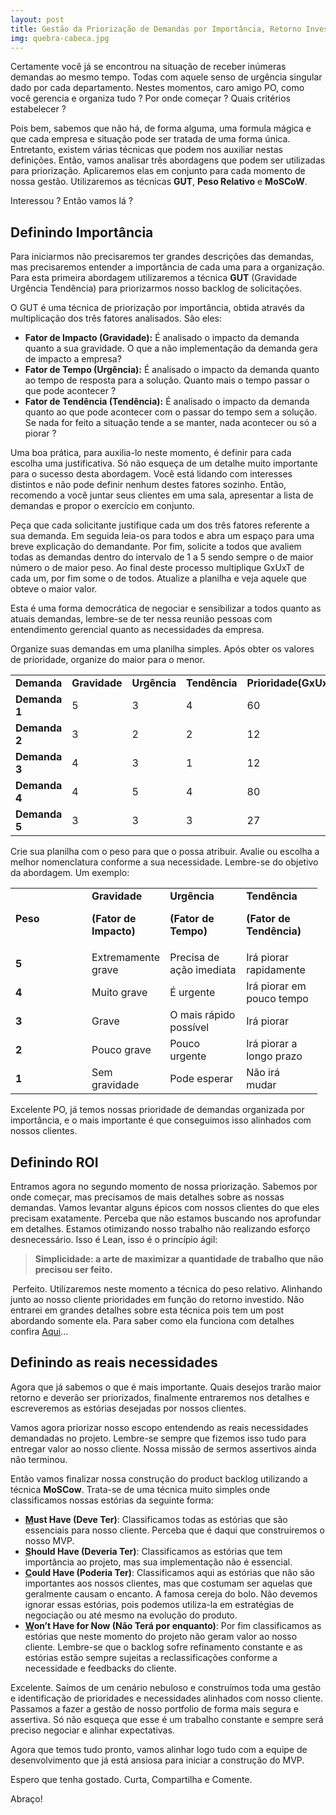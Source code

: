 ```yaml
---
layout: post
title: Gestão da Priorização de Demandas por Importância, Retorno Investido e Necessidade
img: quebra-cabeca.jpg
---
```


Certamente você já se encontrou na situação de receber inúmeras demandas ao mesmo tempo. Todas com aquele senso de urgência singular dado por cada departamento. Nestes momentos, caro amigo PO, como você gerencia e organiza tudo ? Por onde começar ? Quais critérios estabelecer ?

Pois bem, sabemos que não há, de forma alguma, uma formula mágica e que cada empresa e situação pode ser tratada de uma forma única. Entretanto, existem várias técnicas que podem nos auxiliar nestas definições. Então, vamos analisar três abordagens que podem ser utilizadas para priorização. Aplicaremos elas em conjunto para cada momento de nossa gestão. Utilizaremos as técnicas <strong>GUT</strong>, <strong>Peso Relativo</strong> e <strong>MoSCoW</strong>.

Interessou ? Então vamos lá ?
<h2></h2>
<h2><strong>Definindo Importância</strong></h2>
Para iniciarmos não precisaremos ter grandes descrições das demandas, mas precisaremos entender a importância de cada uma para a organização. Para esta primeira abordagem utilizaremos a técnica <strong>GUT</strong> (Gravidade Urgência Tendência) para priorizarmos nosso backlog de solicitações.

O GUT é uma técnica de priorização por importância, obtida através da multiplicação dos três fatores analisados. São eles:
<ul>
	<li><strong>Fator de Impacto (Gravidade):</strong> É analisado o impacto da demanda quanto a sua gravidade. O que a não implementação da demanda gera de impacto a empresa?</li>
	<li><strong>Fator de Tempo (Urgência):</strong> É analisado o impacto da demanda quanto ao tempo de resposta para a solução. Quanto mais o tempo passar o que pode acontecer ?</li>
	<li><strong>Fator de Tendência (Tendência):</strong> É analisado o impacto da demanda quanto ao que pode acontecer com o passar do tempo sem a solução. Se nada for feito a situação tende a se manter, nada acontecer ou só a piorar ?</li>
</ul>
Uma boa prática, para auxilia-lo neste momento, é definir para cada escolha uma justificativa. Só não esqueça de um detalhe muito importante para o sucesso desta abordagem. Você está lidando com interesses distintos e não pode definir nenhum destes fatores sozinho. Então, recomendo a você juntar seus clientes em uma sala, apresentar a lista de demandas e propor o exercício em conjunto.

Peça que cada solicitante justifique cada um dos três fatores referente a sua demanda. Em seguida leia-os para todos e abra um espaço para uma breve explicação do demandante. Por fim, solicite a todos que avaliem todas as demandas dentro do intervalo de 1 a 5 sendo sempre o de maior número o de maior peso. Ao final deste processo multiplique GxUxT de cada um, por fim some o de todos. Atualize a planilha e veja aquele que obteve o maior valor.

Esta é uma forma democrática de negociar e sensibilizar a todos quanto as atuais demandas, lembre-se de ter nessa reunião pessoas com entendimento gerencial quanto as necessidades da empresa.

Organize suas demandas em uma planilha simples. Após obter os valores de prioridade, organize do maior para o menor.
<table>
<tbody>
<tr>
<td width="85"><strong>Demanda</strong></td>
<td width="85"><strong>Gravidade</strong></td>
<td width="85"><strong>Urgência</strong></td>
<td width="85"><strong>Tendência</strong></td>
<td width="85"><strong>Prioridade(GxUxT)</strong></td>
</tr>
<tr>
<td width="85"><strong>Demanda 1</strong></td>
<td width="85">5</td>
<td width="85">3</td>
<td width="85">4</td>
<td width="85">60</td>
</tr>
<tr>
<td width="85"><strong>Demanda 2</strong></td>
<td width="85">3</td>
<td width="85">2</td>
<td width="85">2</td>
<td width="85">12</td>
</tr>
<tr>
<td width="85"><strong>Demanda 3</strong></td>
<td width="85">4</td>
<td width="85">3</td>
<td width="85">1</td>
<td width="85">12</td>
</tr>
<tr>
<td width="85"><strong>Demanda 4</strong></td>
<td width="85">4</td>
<td width="85">5</td>
<td width="85">4</td>
<td width="85">80</td>
</tr>
<tr>
<td width="85"><strong>Demanda 5</strong></td>
<td width="85">3</td>
<td width="85">3</td>
<td width="85">3</td>
<td width="85">27</td>
</tr>
</tbody>
</table>
Crie sua planilha com o peso para que o possa atribuir. Avalie ou escolha a melhor nomenclatura conforme a sua necessidade. Lembre-se do objetivo da abordagem. Um exemplo:
<table>
<tbody>
<tr>
<td width="106"><strong>Peso</strong></td>
<td width="106"><strong>Gravidade</strong>

<strong>(Fator de Impacto)</strong></td>
<td width="106"><strong>Urgência</strong>

<strong>(Fator de Tempo)</strong></td>
<td width="106"><strong>Tendência</strong>

<strong>(Fator de Tendência)</strong></td>
</tr>
<tr>
<td width="106"><strong>5</strong></td>
<td width="106">Extremamente grave</td>
<td width="106">Precisa de ação imediata</td>
<td width="106">Irá piorar rapidamente</td>
</tr>
<tr>
<td width="106"><strong>4</strong></td>
<td width="106">Muito grave</td>
<td width="106">É urgente</td>
<td width="106">Irá piorar em pouco tempo</td>
</tr>
<tr>
<td width="106"><strong>3</strong></td>
<td width="106">Grave</td>
<td width="106">O mais rápido possível</td>
<td width="106">Irá piorar</td>
</tr>
<tr>
<td width="106"><strong>2</strong></td>
<td width="106">Pouco grave</td>
<td width="106">Pouco urgente</td>
<td width="106">Irá piorar a longo prazo</td>
</tr>
<tr>
<td width="106"><strong>1</strong></td>
<td width="106">Sem gravidade</td>
<td width="106">Pode esperar</td>
<td width="106">Não irá mudar</td>
</tr>
</tbody>
</table>
Excelente PO, já temos nossas prioridade de demandas organizada por importância, e o mais importante é que conseguimos isso alinhados com nossos clientes.
<h2></h2>
<h2><strong>Definindo ROI</strong></h2>
Entramos agora no segundo momento de nossa priorização. Sabemos por onde começar, mas precisamos de mais detalhes sobre as nossas demandas. Vamos levantar alguns épicos com nossos clientes do que eles precisam exatamente. Perceba que não estamos buscando nos aprofundar em detalhes. Estamos otimizando nosso trabalho não realizando esforço desnecessário. Isso é Lean, isso é o princípio ágil:
<blockquote><strong>Simplicidade: a arte de maximizar a quantidade de trabalho que não precisou ser feito.</strong></blockquote>
<strong> </strong>Perfeito. Utilizaremos neste momento a técnica do peso relativo. Alinhando junto ao nosso cliente prioridades em função do retorno investido. Não entrarei em grandes detalhes sobre esta técnica pois tem um post abordando somente ela. Para saber como ela funciona com detalhes confira <a href="https://jcodeshell.wordpress.com/2015/11/04/menos-achismo-e-mais-tecnica-priorizacao-pelo-roi/" target="_blank">Aqui</a>...
<h2><strong>Definindo as reais necessidades</strong></h2>
Agora que já sabemos o que é mais importante. Quais desejos trarão maior retorno e deverão ser priorizados, finalmente entraremos nos detalhes e escreveremos as estórias desejadas por nossos clientes.

Vamos agora priorizar nosso escopo entendendo as reais necessidades demandadas no projeto. Lembre-se sempre que fizemos isso tudo para entregar valor ao nosso cliente. Nossa missão de sermos assertivos ainda não terminou.

Então vamos finalizar nossa construção do product backlog utilizando a técnica <strong>MoSCow</strong>. Trata-se de uma técnica muito simples onde classificamos nossas estórias da seguinte forma:
<ul>
	<li><strong><span style="text-decoration:underline;">M</span>ust Have (Deve Ter)</strong>: Classificamos todas as estórias que são essenciais para nosso cliente. Perceba que é daqui que construiremos o nosso MVP.</li>
	<li><strong><span style="text-decoration:underline;">S</span>hould Have (Deveria Ter)</strong>: Classificamos as estórias que tem importância ao projeto, mas sua implementação não é essencial.</li>
	<li><strong><span style="text-decoration:underline;">C</span>ould Have (Poderia Ter)</strong>: Classificamos aqui as estórias que não são importantes aos nossos clientes, mas que costumam ser aquelas que geralmente causam o encanto. A famosa cereja do bolo. Não devemos ignorar essas estórias, pois podemos utiliza-la em estratégias de negociação ou até mesmo na evolução do produto.</li>
	<li><strong><span style="text-decoration:underline;">W</span>on’t Have for Now (Não Terá por enquanto)</strong>: Por fim classificamos as estórias que neste momento do projeto não geram valor ao nosso cliente. Lembre-se que o backlog sofre refinamento constante e as estórias estão sempre sujeitas a reclassificações conforme a necessidade e feedbacks do cliente.</li>
</ul>
Excelente. Saímos de um cenário nebuloso e construímos toda uma gestão e identificação de prioridades e necessidades alinhados com nosso cliente. Passamos a fazer a gestão de nosso portfolio de forma mais segura e assertiva. Só não esqueça que esse é um trabalho constante e sempre será preciso negociar e alinhar expectativas.

Agora que temos tudo pronto, vamos alinhar logo tudo com a equipe de desenvolvimento que já está ansiosa para iniciar a construção do MVP.

Espero que tenha gostado. Curta, Compartilha e Comente.

Abraço!